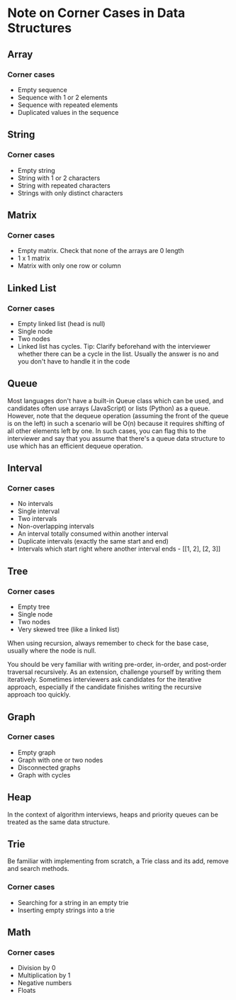 # Note on Corner Cases in Data Structures
## Array

### Corner cases
* Empty sequence
* Sequence with 1 or 2 elements
* Sequence with repeated elements
* Duplicated values in the sequence

## String

### Corner cases
* Empty string
* String with 1 or 2 characters
* String with repeated characters
* Strings with only distinct characters

## Matrix

### Corner cases
* Empty matrix. Check that none of the arrays are 0 length
* 1 x 1 matrix
* Matrix with only one row or column

## Linked List

### Corner cases
* Empty linked list (head is null)
* Single node
* Two nodes
* Linked list has cycles. Tip: Clarify beforehand with the interviewer whether there can be a cycle in the list. Usually the answer is no and you don't have to handle it in the code

## Queue

Most languages don't have a built-in Queue class which can be used, and candidates often use arrays (JavaScript) or lists (Python) as a queue. However, note that the dequeue operation (assuming the front of the queue is on the left) in such a scenario will be O(n) because it requires shifting of all other elements left by one. In such cases, you can flag this to the interviewer and say that you assume that there's a queue data structure to use which has an efficient dequeue operation.

## Interval

### Corner cases
* No intervals
* Single interval
* Two intervals
* Non-overlapping intervals
* An interval totally consumed within another interval
* Duplicate intervals (exactly the same start and end)
* Intervals which start right where another interval ends - [[1, 2], [2, 3]]

## Tree
### Corner cases
* Empty tree
* Single node
* Two nodes
* Very skewed tree (like a linked list)

When using recursion, always remember to check for the base case, usually where the node is null.

You should be very familiar with writing pre-order, in-order, and post-order traversal recursively. As an extension, challenge yourself by writing them iteratively. Sometimes interviewers ask candidates for the iterative approach, especially if the candidate finishes writing the recursive approach too quickly.

## Graph
### Corner cases

* Empty graph
* Graph with one or two nodes
* Disconnected graphs
* Graph with cycles

## Heap

In the context of algorithm interviews, heaps and priority queues can be treated as the same data structure.

## Trie

Be familiar with implementing from scratch, a Trie class and its add, remove and search methods.

### Corner cases

* Searching for a string in an empty trie
* Inserting empty strings into a trie

## Math

### Corner cases

* Division by 0
* Multiplication by 1
* Negative numbers
* Floats
